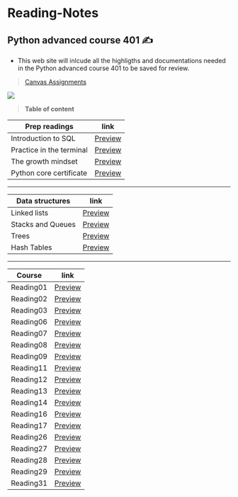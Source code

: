 # Reading-Notes
## Python advanced course 401 ✍️
- This web site will inlcude all the highligths and documentations needed in the Python advanced course 401 to be saved for review. 

> [Canvas Assignments](https://canvas.instructure.com/courses/4333667/assignments)

![](https://media.giphy.com/media/uB86ZyWQsnFSGYe2sA/giphy.gif)

> **Table of content**

| Prep readings | link |
| ----------- | ----------- |
| Introduction to SQL  | [Preview](https://dialaabulkhail.github.io/Reading-Notes/Prep/intro_to_sql.html) |
| Practice in the terminal | [Preview](https://dialaabulkhail.github.io/Reading-Notes/Prep/practice_in_terminal.html) |
| The growth mindset | [Preview](https://dialaabulkhail.github.io/Reading-Notes/Prep/the_growth_midset.html) |
| Python core certificate | [Preview](https://www.sololearn.com/certificates/course/en/25082172/1073/landscape/png) |

_______________________________________________________

| Data structures | link |
| ----------- | ----------- |
| Linked lists | [Preview](https://dialaabulkhail.github.io/Reading-Notes/Datastructure/Linked_lists.html) |
| Stacks and Queues | [Preview](https://dialaabulkhail.github.io/Reading-Notes/Datastructure/Stacks_and_Queues.html) |
| Trees | [Preview](https://dialaabulkhail.github.io/Reading-Notes/Datastructure/Trees.html) |
| Hash Tables | [Preview](https://dialaabulkhail.github.io/Reading-Notes/Datastructure/Hash_Tables.html) |

_______________________________________________________

| Course | link |
| ----------- | ----------- |
| Reading01 | [Preview](https://dialaabulkhail.github.io/Reading-Notes/Courses/Read_Class01.html) |
| Reading02 | [Preview](https://dialaabulkhail.github.io/Reading-Notes/Courses/Read_Class02.html) |
| Reading03 | [Preview](https://dialaabulkhail.github.io/Reading-Notes/Courses/Read_Class04.html) |
| Reading06 | [Preview](https://dialaabulkhail.github.io/Reading-Notes/Courses/Read_Class06.html) |
| Reading07 | [Preview](https://dialaabulkhail.github.io/Reading-Notes/Courses/Read_Class07.html) |
| Reading08 | [Preview](https://dialaabulkhail.github.io/Reading-Notes/Courses/Read_Class08.html) |
| Reading09 | [Preview](https://dialaabulkhail.github.io/Reading-Notes/Courses/Read_Class09.html) |
| Reading11 | [Preview](https://dialaabulkhail.github.io/Reading-Notes/Courses/Read_Class11.html) |
| Reading12| [Preview](https://dialaabulkhail.github.io/Reading-Notes/Courses/Read_Class12.html) |
| Reading13| [Preview](https://dialaabulkhail.github.io/Reading-Notes/Courses/Read_Class13.html) |
| Reading14| [Preview](https://dialaabulkhail.github.io/Reading-Notes/Courses/Read_Class14.html) |
| Reading16| [Preview](https://dialaabulkhail.github.io/Reading-Notes/Courses/Read_Class16.html) |
| Reading17| [Preview](https://dialaabulkhail.github.io/Reading-Notes/Courses/Read_Class17.html) |
| Reading26| [Preview](https://dialaabulkhail.github.io/Reading-Notes/Courses/Read_Class26.html) |
| Reading27| [Preview](https://dialaabulkhail.github.io/Reading-Notes/Courses/Read_Class27.html) |
| Reading28| [Preview](https://dialaabulkhail.github.io/Reading-Notes/Courses/Read_Class28.html) |
| Reading29| [Preview](https://dialaabulkhail.github.io/Reading-Notes/Courses/Read_Class29.html) |
| Reading31| [Preview](https://dialaabulkhail.github.io/Reading-Notes/Courses/Read_Class31.html) |


















